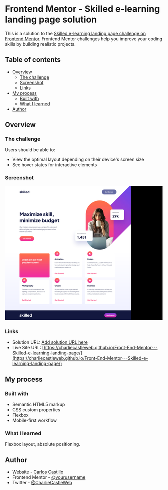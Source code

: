 # Frontend Mentor - Skilled e-learning landing page solution

This is a solution to the [Skilled e-learning landing page challenge on Frontend Mentor](https://www.frontendmentor.io/challenges/skilled-elearning-landing-page-S1ObDrZ8q). Frontend Mentor challenges help you improve your coding skills by building realistic projects.

## Table of contents

- [Overview](#overview)
  - [The challenge](#the-challenge)
  - [Screenshot](#screenshot)
  - [Links](#links)
- [My process](#my-process)
  - [Built with](#built-with)
  - [What I learned](#what-i-learned)
- [Author](#author)

## Overview

### The challenge

Users should be able to:

- View the optimal layout depending on their device's screen size
- See hover states for interactive elements

### Screenshot

![](./assets/images/Screenshot.png)

### Links

- Solution URL: [Add solution URL here](https://your-solution-url.com)
- Live Site URL: [https://charliecastleweb.github.io/Front-End-Mentor---Skilled-e-learning-landing-page/](https://charliecastleweb.github.io/Front-End-Mentor---Skilled-e-learning-landing-page/)

## My process

### Built with

- Semantic HTML5 markup
- CSS custom properties
- Flexbox
- Mobile-first workflow

### What I learned

Flexbox layout, absolute positioning.

## Author

- Website - [Carlos Castillo](https://carloscastillo.dev/)
- Frontend Mentor - [@yourusername](https://www.frontendmentor.io/profile/CharlieCastleWeb)
- Twitter - [@CharlieCastleWeb](https://www.twitter.com/yourusername)

